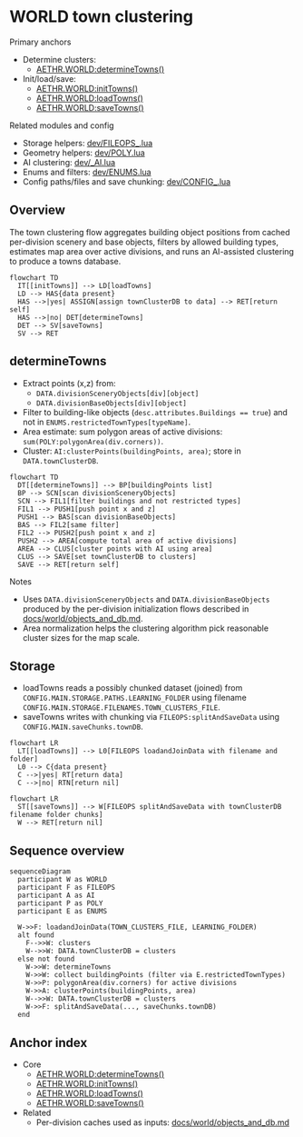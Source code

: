 # WORLD town clustering

Primary anchors
- Determine clusters:
  - [AETHR.WORLD:determineTowns()](../../dev/WORLD.lua:1460)
- Init/load/save:
  - [AETHR.WORLD:initTowns()](../../dev/WORLD.lua:1513)
  - [AETHR.WORLD:loadTowns()](../../dev/WORLD.lua:1528)
  - [AETHR.WORLD:saveTowns()](../../dev/WORLD.lua:1541)

Related modules and config
- Storage helpers: [dev/FILEOPS_.lua](../../dev/FILEOPS_.lua)
- Geometry helpers: [dev/POLY.lua](../../dev/POLY.lua)
- AI clustering: [dev/_AI.lua](../../dev/_AI.lua)
- Enums and filters: [dev/ENUMS.lua](../../dev/ENUMS.lua)
- Config paths/files and save chunking: [dev/CONFIG_.lua](../../dev/CONFIG_.lua)

## Overview

The town clustering flow aggregates building object positions from cached per-division scenery and base objects, filters by allowed building types, estimates map area over active divisions, and runs an AI-assisted clustering to produce a towns database.

```mermaid
flowchart TD
  IT[[initTowns]] --> LD[loadTowns]
  LD --> HAS{data present}
  HAS -->|yes| ASSIGN[assign townClusterDB to data] --> RET[return self]
  HAS -->|no| DET[determineTowns]
  DET --> SV[saveTowns]
  SV --> RET
```

## determineTowns

- Extract points (x,z) from:
  - `DATA.divisionSceneryObjects[div][object]`
  - `DATA.divisionBaseObjects[div][object]`
- Filter to building-like objects (`desc.attributes.Buildings == true`) and not in `ENUMS.restrictedTownTypes[typeName]`.
- Area estimate: sum polygon areas of active divisions: `sum(POLY:polygonArea(div.corners))`.
- Cluster: `AI:clusterPoints(buildingPoints, area)`; store in `DATA.townClusterDB`.

```mermaid
flowchart TD
  DT[[determineTowns]] --> BP[buildingPoints list]
  BP --> SCN[scan divisionSceneryObjects]
  SCN --> FIL1[filter buildings and not restricted types]
  FIL1 --> PUSH1[push point x and z]
  PUSH1 --> BAS[scan divisionBaseObjects]
  BAS --> FIL2[same filter]
  FIL2 --> PUSH2[push point x and z]
  PUSH2 --> AREA[compute total area of active divisions]
  AREA --> CLUS[cluster points with AI using area]
  CLUS --> SAVE[set townClusterDB to clusters]
  SAVE --> RET[return self]
```

Notes
- Uses `DATA.divisionSceneryObjects` and `DATA.divisionBaseObjects` produced by the per-division initialization flows described in [docs/world/objects_and_db.md](docs/world/objects_and_db.md).
- Area normalization helps the clustering algorithm pick reasonable cluster sizes for the map scale.

## Storage

- loadTowns reads a possibly chunked dataset (joined) from `CONFIG.MAIN.STORAGE.PATHS.LEARNING_FOLDER` using filename `CONFIG.MAIN.STORAGE.FILENAMES.TOWN_CLUSTERS_FILE`.
- saveTowns writes with chunking via `FILEOPS:splitAndSaveData` using `CONFIG.MAIN.saveChunks.townDB`.

```mermaid
flowchart LR
  LT[[loadTowns]] --> L0[FILEOPS loadandJoinData with filename and folder]
  L0 --> C{data present}
  C -->|yes| RT[return data]
  C -->|no| RTN[return nil]
```

```mermaid
flowchart LR
  ST[[saveTowns]] --> W[FILEOPS splitAndSaveData with townClusterDB filename folder chunks]
  W --> RET[return nil]
```

## Sequence overview

```mermaid
sequenceDiagram
  participant W as WORLD
  participant F as FILEOPS
  participant A as AI
  participant P as POLY
  participant E as ENUMS

  W->>F: loadandJoinData(TOWN_CLUSTERS_FILE, LEARNING_FOLDER)
  alt found
    F-->>W: clusters
    W-->>W: DATA.townClusterDB = clusters
  else not found
    W->>W: determineTowns
    W->>W: collect buildingPoints (filter via E.restrictedTownTypes)
    W->>P: polygonArea(div.corners) for active divisions
    W->>A: clusterPoints(buildingPoints, area)
    W-->>W: DATA.townClusterDB = clusters
    W->>F: splitAndSaveData(..., saveChunks.townDB)
  end
```

## Anchor index

- Core
  - [AETHR.WORLD:determineTowns()](../../dev/WORLD.lua:1460)
  - [AETHR.WORLD:initTowns()](../../dev/WORLD.lua:1513)
  - [AETHR.WORLD:loadTowns()](../../dev/WORLD.lua:1528)
  - [AETHR.WORLD:saveTowns()](../../dev/WORLD.lua:1541)
- Related
  - Per-division caches used as inputs: [docs/world/objects_and_db.md](docs/world/objects_and_db.md)